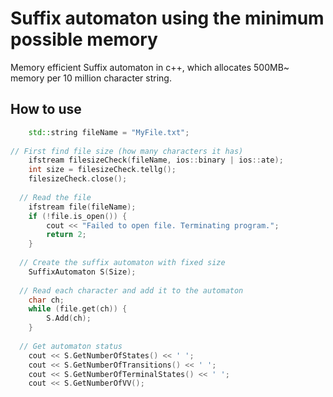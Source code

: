 # Suffix automaton using the minimum possible memory

Memory efficient Suffix automaton in c++, which allocates 500MB~ memory per 10 million character string.

## How to use
```c++
  	std::string fileName = "MyFile.txt";
	
// First find file size (how many characters it has)
  	ifstream filesizeCheck(fileName, ios::binary | ios::ate);
	int size = filesizeCheck.tellg();
	filesizeCheck.close();
  
  // Read the file
	ifstream file(fileName);
	if (!file.is_open()) {
		cout << "Failed to open file. Terminating program.";
		return 2;
	}
  
  // Create the suffix automaton with fixed size
	SuffixAutomaton S(Size);
  
  // Read each character and add it to the automaton
  	char ch;
	while (file.get(ch)) {
		S.Add(ch);
	}
  
  // Get automaton status
	cout << S.GetNumberOfStates() << ' ';
	cout << S.GetNumberOfTransitions() << ' ';
	cout << S.GetNumberOfTerminalStates() << ' ';
	cout << S.GetNumberOfVV();
		
```
